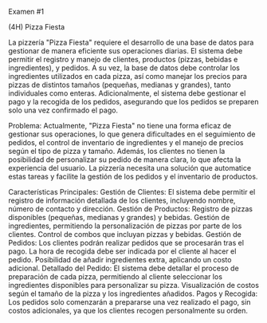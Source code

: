 Examen #1

(4H) Pizza Fiesta

La pizzería "Pizza Fiesta" requiere el desarrollo de una base de datos para gestionar de manera eficiente sus operaciones diarias. El sistema debe permitir el registro y manejo de clientes, productos (pizzas, bebidas e ingredientes), y pedidos. A su vez, la base de datos debe controlar los ingredientes utilizados en cada pizza, así como manejar los precios para pizzas de distintos tamaños (pequeñas, medianas y grandes), tanto individuales como enteras. Adicionalmente, el sistema debe gestionar el pago y la recogida de los pedidos, asegurando que los pedidos se preparen solo una vez confirmado el pago.

Problema:
Actualmente, "Pizza Fiesta" no tiene una forma eficaz de gestionar sus operaciones, lo que genera dificultades en el seguimiento de pedidos, el control de inventario de ingredientes y el manejo de precios según el tipo de pizza y tamaño. Además, los clientes no tienen la posibilidad de personalizar su pedido de manera clara, lo que afecta la experiencia del usuario. La pizzería necesita una solución que automatice estas tareas y facilite la gestión de los pedidos y el inventario de productos.

Características Principales:
Gestión de Clientes: El sistema debe permitir el registro de información detallada de los clientes, incluyendo nombre, número de contacto y dirección.
Gestión de Productos:
Registro de pizzas disponibles (pequeñas, medianas y grandes) y bebidas.
Gestión de ingredientes, permitiendo la personalización de pizzas por parte de los clientes.
Control de combos que incluyan pizzas y bebidas.
Gestión de Pedidos:
Los clientes podrán realizar pedidos que se procesarán tras el pago.
La hora de recogida debe ser indicada por el cliente al hacer el pedido.
Posibilidad de añadir ingredientes extra, aplicando un costo adicional.
Detallado del Pedido:
El sistema debe detallar el proceso de preparación de cada pizza, permitiendo al cliente seleccionar los ingredientes disponibles para personalizar su pizza.
Visualización de costos según el tamaño de la pizza y los ingredientes añadidos.
Pagos y Recogida: Los pedidos solo comenzarán a prepararse una vez realizado el pago, sin costos adicionales, ya que los clientes recogen personalmente su orden.
